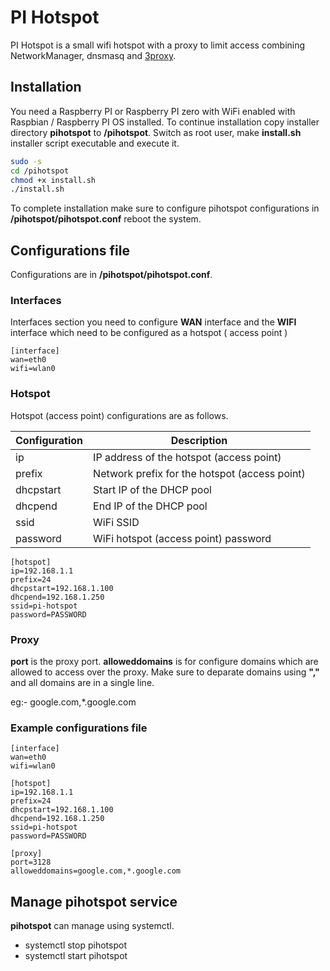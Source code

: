 # PI Hotspot
PI Hotspot is a small wifi hotspot with a proxy to limit access combining NetworkManager, dnsmasq and [3proxy](https://3proxy.ru/).


## Installation
You need a Raspberry PI or Raspberry PI zero with WiFi enabled with Raspbian / Raspberry PI OS installed. To continue installation copy installer directory **pihotspot** to **/pihotspot**. Switch as root user, make **install.sh** installer script executable and execute it.

```bash
sudo -s
cd /pihotspot
chmod +x install.sh
./install.sh
```

To complete installation make sure to configure pihotspot configurations in **/pihotspot/pihotspot.conf** reboot the system.


## Configurations file
Configurations are in **/pihotspot/pihotspot.conf**. 

### Interfaces
Interfaces section you need to configure **WAN** interface and the **WIFI** interface which need to be configured as a hotspot ( access point )

```
[interface]
wan=eth0
wifi=wlan0
```

### Hotspot
Hotspot (access point) configurations are as follows.

| Configuration | Description |
| ------------- | ----------- |
| ip | IP address of the hotspot (access point) |
| prefix | Network prefix for the hotspot (access point) |
| dhcpstart | Start IP of the DHCP pool |
| dhcpend | End IP of the DHCP pool |
| ssid | WiFi SSID |
| password | WiFi hotspot (access point) password |


```
[hotspot]
ip=192.168.1.1
prefix=24
dhcpstart=192.168.1.100
dhcpend=192.168.1.250
ssid=pi-hotspot
password=PASSWORD
```

### Proxy
**port** is the proxy port. **alloweddomains** is for configure domains which are allowed to access over the proxy.
Make sure to deparate domains using **","** and all domains are in a single line.

eg:- google.com,*.google.com

### Example configurations file

```
[interface]
wan=eth0
wifi=wlan0

[hotspot]
ip=192.168.1.1
prefix=24
dhcpstart=192.168.1.100
dhcpend=192.168.1.250
ssid=pi-hotspot
password=PASSWORD

[proxy]
port=3128
alloweddomains=google.com,*.google.com
```


## Manage pihotspot service
**pihotspot** can manage using systemctl.

* systemctl stop pihotspot
* systemctl start pihotspot


